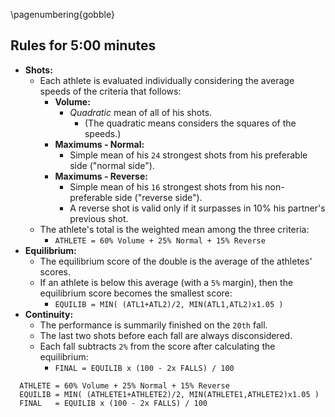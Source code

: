 <!--
pandoc regra-300-en.md -H deeplists.tex -o /tmp/x.pdf
pdftoppm /tmp/x.pdf /tmp/x -png
convert /tmp/x-1.png -trim /tmp/x.png
convert /tmp/x.png -bordercolor White -border 8 regra-300-en.png
eog regra-300-en.png
-->

\pagenumbering{gobble}

## Rules for 5:00 minutes

- **Shots:**
    - Each athlete is evaluated individually considering the average speeds of
      the criteria that follows:
        - **Volume:**
            - *Quadratic* mean of all of his shots.
                - (The quadratic means considers the squares of the speeds.)
        - **Maximums - Normal:**
            - Simple mean of his `24` strongest shots from his preferable side
              ("normal side").
        - **Maximums - Reverse:**
            - Simple mean of his `16` strongest shots from his non-preferable
              side ("reverse side").
            - A reverse shot is valid only if it surpasses in 10% his partner's
              previous shot.
    - The athlete's total is the weighted mean among the three criteria:
        - `ATHLETE = 60% Volume + 25% Normal + 15% Reverse`
- **Equilibrium:**
    - The equilibrium score of the double is the average of the athletes'
      scores.
    - If an athlete is below this average (with a `5%` margin), then the
      equilibrium score becomes the smallest score:
        - `EQUILIB = MIN( (ATL1+ATL2)/2, MIN(ATL1,ATL2)x1.05 )`
- **Continuity:**
    - The performance is summarily finished on the `20th` fall.
    - The last two shots before each fall are always disconsidered.
    - Each fall subtracts `2%` from the score after calculating the
      equilibrium:
        - `FINAL = EQUILIB x (100 - 2x FALLS) / 100`

```
  ATHLETE = 60% Volume + 25% Normal + 15% Reverse
  EQUILIB = MIN( (ATHLETE1+ATHLETE2)/2, MIN(ATHLETE1,ATHLETE2)x1.05 )
  FINAL   = EQUILIB x (100 - 2x FALLS) / 100
```
